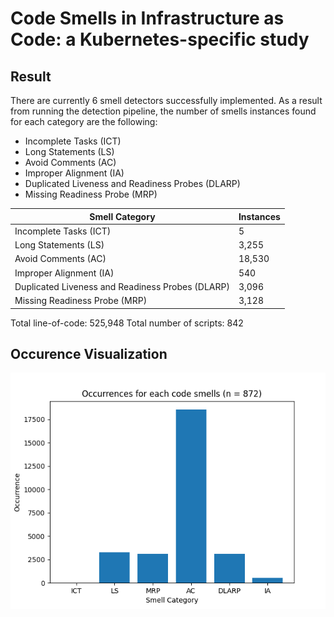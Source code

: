 # Code Smells in Infrastructure as Code: a Kubernetes-specific study

## Result

There are currently 6 smell detectors successfully implemented. As a result from running the detection pipeline,
the number of smells instances found for each category are the following:

- Incomplete Tasks (ICT)
- Long Statements (LS)
- Avoid Comments (AC)
- Improper Alignment (IA)
- Duplicated Liveness and Readiness Probes (DLARP)
- Missing Readiness Probe (MRP)

| Smell Category                                   | Instances |
| ------------------------------------------------ | --------- |
| Incomplete Tasks (ICT)                           | 5         |
| Long Statements (LS)                             | 3,255     |
| Avoid Comments (AC)                              | 18,530    |
| Improper Alignment (IA)                          | 540       |
| Duplicated Liveness and Readiness Probes (DLARP) | 3,096     |
| Missing Readiness Probe (MRP)                    | 3,128     |

Total line-of-code: 525,948
Total number of scripts: 842

## Occurence Visualization

![Occurence Visualization](./assets/smell-occurences.png)